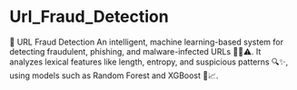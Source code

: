 # Url_Fraud_Detection
🔐 URL Fraud Detection An intelligent, machine learning-based system for detecting fraudulent, phishing, and malware-infected URLs 🕵️‍♂️⚠️. It analyzes lexical features like length, entropy, and suspicious patterns 🔍✨, using models such as Random Forest and XGBoost 🌲📈.
